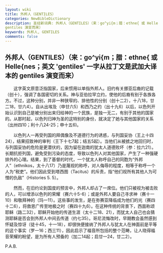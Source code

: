```yaml
---
layout: wiki
title: 外邦人（GENTILES）
categories: NewBibleDictionary
description: 圣经新词典: 外邦人（GENTILES）（来：go^yi{m；腊：ethne{ 或 Helle{nes；英文 'gentiles' 一字从拉丁文是武加大译本的
gentiles 演变而来）
keywords: 外邦人, GENTILES
comments: false
---
```


## 外邦人（GENTILES）（来：go^yi{m；腊：ethne{ 或 Helle{nes；英文 'gentiles' 一字从拉丁文是武加大译本的 gentiles 演变而来）

　　这字英文原意泛指国家，后来惯用以单指外邦人。旧约有关挪亚后裔的记载（创十），强调了各国密切的关系。神与亚伯拉罕立约，使他的后裔有别于各族各方。不过，这种分别，并非一种狭窄的、排他性的分别（创十二2），十八18，廿二18，廿六4）。自从出埃及（申廿六5）和西乃之约（出十九6）以后，以色列开始认识到自己是被分别出来归给神的一个民族，是独一无二，有别于其他的国家的。从那时起，以色列归神为圣的这特别的身份，就决定了她与其他国家的关系（出卅四10；利十八24-25；申十五6)。

　　以色列人一再受列国的拜偶像及不道德行为的诱惑，与列国妥协（王上十四24），结果招致神的审判（王下十七7起；结五5起）。当他们从被掳之地回归时，与列国妥协的危险是更潜伏的，因为留在迦南的犹太人道德败坏（参：拉六21）。长期抗拒列国，避免受到污染的态度，导致以色列人对其他国家，产生了一种强硬排外的心理。结果，到了基督的时代，一个犹太人称呼自己的同胞为“外邦人”（ethnikos，太十八17）乃是蔑视的称呼，对人侮辱的程度，相等于称呼一个人为“税吏”。他们因此受到塔西图（Tacitus）的斥责，指“他们视所有其他人为可憎的仇敌”（Histories 5. 5）。

　　然而，在旧约论到国度的预言中，外邦人却占了一席位。他们只被视为被击败的人，可以增添以色列的荣耀（赛六十5-6）；或是外邦人要自己寻求神（赛十一10）和敬拜神的（玛一11）。这些事的发生，是在弥赛亚降临成为他们的光（赛四十二6），将救恩广传至地极之时（赛四十九6）。在这种传统的背景下，西面称颂耶稣（路二32），耶稣开始他的传道生涯（太十二18、21），而犹太人自己也会猜测耶稣是否会到外邦人中间去传道（约七35）。哥尼流悔改时，早期教会虽然感到怀疑及惊讶（徒十45，十一18），却很快便接纳了外邦人与犹太人在神面前是平等的这个事实（罗一16；西三11），因此启示了福音所包括的整个范畴，让人晓得福音荣耀的盼望，是为所有人预备的（加二14起；启廿一24，廿二2）。

P.A.B.








